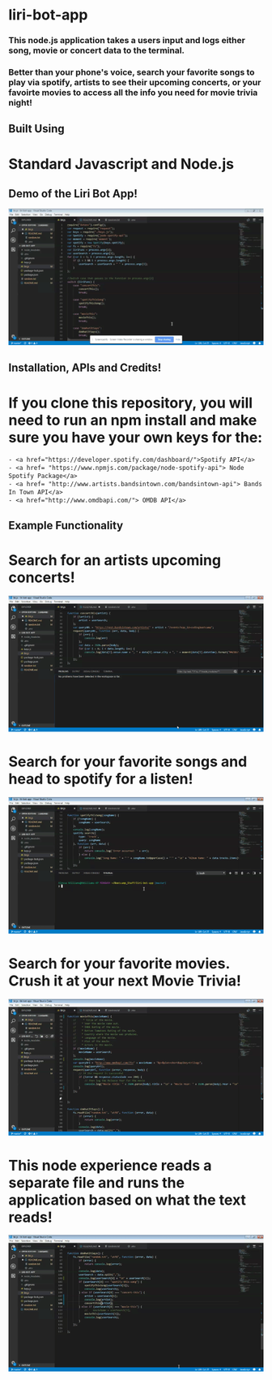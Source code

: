 # liri-bot-app
### This node.js application takes a users input and logs either song, movie or concert data to the terminal.

### Better than your phone's voice, search your favorite songs to play via spotify, artists to see their upcoming concerts, or your favoirte movies to access all the info you need for movie trivia night! 

## Built Using
# Standard Javascript and Node.js

## Demo of the Liri Bot App!

![](assets/codeOverview.gif)


## Installation, APIs and Credits!
# If you clone this repository, you will need to run an npm install  and make sure you have your own keys for the: 
    - <a href="https://developer.spotify.com/dashboard/">Spotify API</a> 
    - <a href= "https://www.npmjs.com/package/node-spotify-api"> Node Spotify Package</a>
    - <a href= "http://www.artists.bandsintown.com/bandsintown-api"> Bands In Town API</a>
    - <a href="http://www.omdbapi.com/"> OMDB API</a>


## Example Functionality

# Search for an artists upcoming concerts!

![](assets/concertThis.gif)

# Search for your favorite songs and head to spotify for a listen!

![](assets/spotifyThisSong.gif)

# Search for your favorite movies. Crush it at your next Movie Trivia!

![](assets/movieThis.gif)

# This node experience reads a separate file and runs the application based on what the text reads!
![](assets/doWhatItSays.gif)

